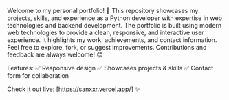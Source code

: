 Welcome to my personal portfolio! 🚀 This repository showcases my projects, skills, and experience as a Python developer with expertise in web technologies and backend development.
The portfolio is built using modern web technologies to provide a clean, responsive, and interactive user experience. It highlights my work, achievements, and contact information. 
Feel free to explore, fork, or suggest improvements. Contributions and feedback are always welcome! 😊

Features:
✅ Responsive design
✅ Showcases projects & skills
✅ Contact form for collaboration

Check it out live: [https://sanxxr.vercel.app/] ✨
